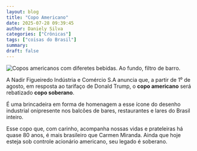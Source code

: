 ```yaml
---
layout: blog
title: "Copo Americano"
date: 2025-07-28 09:39:45
author: Daniely Silva
categories: ["Crônicas"]
tags: ["coisas do Brasil"]
summary:
draft: false
---
```


![Copos americanos com diferetes bebidas. Ao fundo, filtro de barro.](/img/blog/copo_americano2.jpg)

A Nadir Figueiredo Indústria e Comércio S.A anuncia que, a partir de 1⁰ de agosto, em resposta ao tarifaço de Donald Trump, o **copo americano** será rebatizado **copo soberano**. <!--more-->

É uma brincadeira em forma de homenagem a esse ícone do desenho industrial onipresente nos balcões de bares, restaurantes e lares do Brasil inteiro.

Esse copo que, com carinho, acompanha nossas vidas e prateleiras há quase 80 anos, é mais brasileiro que Carmen Miranda. Ainda que hoje esteja sob controle acionário americano, seu legado é soberano.
